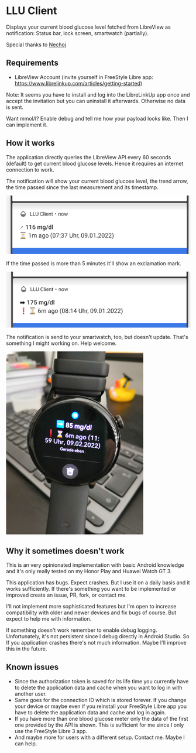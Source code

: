 # LLU Client

Displays your current blood glucose level fetched from LibreView as notification: Status bar, lock screen, smartwatch (partially).

Special thanks to [Nechoj](https://insulinclub.de/core/index.php?user/46518-nechoj/)

## Requirements
- LibreView Account (invite yourself in FreeStyle Libre app: https://www.librelinkup.com/articles/getting-started)

Note: It seems you have to install and log into the LibreLinkUp app once and accept the invitation but you can uninstall it afterwards. Otherwise no data is sent.

Want mmol/l? Enable debug and tell me how your payload looks like. Then I can implement it.

## How it works
The application directly queries the LibreView API every 60 seconds (default) to get current blood glucose levels. Hence it requires an internet connection to work.

The notification will show your current blood glucose level, the trend arrow, the time passed since the last measurement and its timestamp.

![](img/notification_android9.png)

If the time passed is more than 5 minutes it'll show an exclamation mark.

![](img/notification_outdated_android9.png)

The notification is send to your smartwatch, too, but doesn't update. That's something I might working on. Help welcome.

![](img/huaweiwatchgt3.jpg)

## Why it sometimes doesn't work
This is an very opinionated implementation with basic Android knowledge and it's only really tested on my Honor Play and Huawei Watch GT 3.

This application has bugs. Expect crashes. But I use it on a daily basis and it works sufficiently. If there's something you want to be implemented or improved create an issue, PR, fork, or contact me.

I'll not implement more sophisticated features but I'm open to increase compatibility with older and newer devices and fix bugs of course. But expect to help me with information.

If something doesn't work remember to enable debug logging. Unfortunately, it's not persistent since I debug directly in Android Studio. So If you application crashes there's not much information. Maybe I'll improve this in the future.


## Known issues
- Since the authorization token is saved for its life time you currently have to delete the application data and cache when you want to log in with another user.
- Same goes for the connection ID which is stored forever. If you change your device or maybe even if you reinstall your FreeStyle Libre app you have to delete the application data and cache and log in again.
- If you have more than one blood glucose meter only the data of the first one provided by the API is shown. This is sufficient for me since I only use the FreeStyle Libre 3 app.
- And maybe more for users with a different setup. Contact me. Maybe I can help.